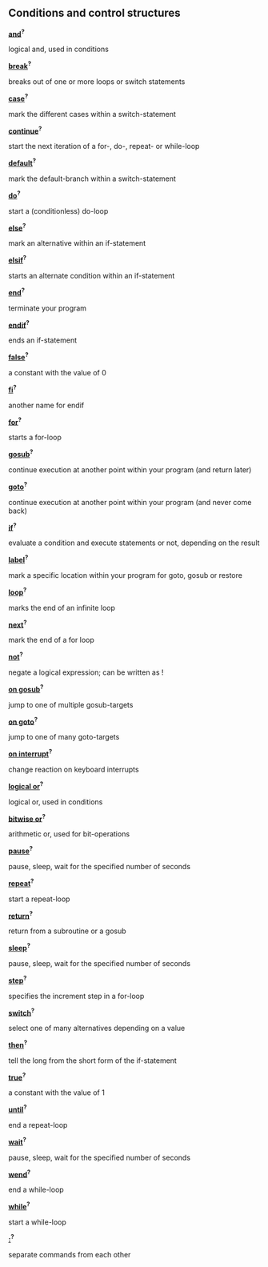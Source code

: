 ## Conditions and control structures

[**and**]()<sup>**?**</sup>

logical and, used in conditions

[**break**]()<sup>**?**</sup>

breaks out of one or more loops or switch statements

[**case**]()<sup>**?**</sup>

mark the different cases within a switch-statement

[**continue**]()<sup>**?**</sup>

start the next iteration of a for-, do-, repeat- or while-loop

[**default**]()<sup>**?**</sup>

mark the default-branch within a switch-statement

[**do**]()<sup>**?**</sup>

start a (conditionless) do-loop

[**else**]()<sup>**?**</sup>

mark an alternative within an if-statement

[**elsif**]()<sup>**?**</sup>

starts an alternate condition within an if-statement

[**end**]()<sup>**?**</sup>

terminate your program

[**endif**]()<sup>**?**</sup>

ends an if-statement

[**false**]()<sup>**?**</sup>

a constant with the value of 0

[**fi**]()<sup>**?**</sup>

another name for endif

[**for**]()<sup>**?**</sup>

starts a for-loop

[**gosub**]()<sup>**?**</sup>

continue execution at another point within your program (and return later)

[**goto**]()<sup>**?**</sup>

continue execution at another point within your program (and never come back)

[**if**]()<sup>**?**</sup>

evaluate a condition and execute statements or not, depending on the result

[**label**]()<sup>**?**</sup>

mark a specific location within your program for goto, gosub or restore

[**loop**]()<sup>**?**</sup>

marks the end of an infinite loop

[**next**]()<sup>**?**</sup>

mark the end of a for loop

[**not**]()<sup>**?**</sup>

negate a logical expression; can be written as !

[**on gosub**]()<sup>**?**</sup>

jump to one of multiple gosub-targets

[**on goto**]()<sup>**?**</sup>

jump to one of many goto-targets

[**on interrupt**]()<sup>**?**</sup>

change reaction on keyboard interrupts

[**logical or**]()<sup>**?**</sup>

logical or, used in conditions

[**bitwise or**]()<sup>**?**</sup>

arithmetic or, used for bit-operations

[**pause**]()<sup>**?**</sup>

pause, sleep, wait for the specified number of seconds

[**repeat**]()<sup>**?**</sup>

start a repeat-loop

[**return**]()<sup>**?**</sup>

return from a subroutine or a gosub

[**sleep**]()<sup>**?**</sup>

pause, sleep, wait for the specified number of seconds

[**step**]()<sup>**?**</sup>

specifies the increment step in a for-loop

[**switch**]()<sup>**?**</sup>

select one of many alternatives depending on a value

[**then**]()<sup>**?**</sup>

tell the long from the short form of the if-statement

[**true**]()<sup>**?**</sup>

a constant with the value of 1

[**until**]()<sup>**?**</sup>

end a repeat-loop

[**wait**]()<sup>**?**</sup>

pause, sleep, wait for the specified number of seconds

[**wend**]()<sup>**?**</sup>

end a while-loop

[**while**]()<sup>**?**</sup>

start a while-loop

[**\:**]()<sup>**?**</sup>

separate commands from each other


